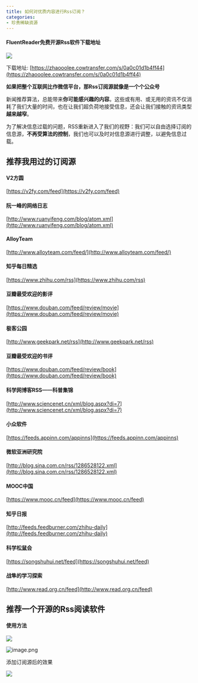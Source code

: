 ```yaml
---
title: 如何对优质内容进行Rss订阅？
categories:
- 珍贵稀缺资源
---
```




#### FluentReader免费开源Rss软件下载地址

![](https://v2fy.com/asset/0i/jikemiji/jikemiji-md/kr-000081.assets/1240-20200720162929163.png)


下载地址: [https://zhaooolee.cowtransfer.com/s/0a0c01d1b4ff44](https://zhaooolee.cowtransfer.com/s/0a0c01d1b4ff44)



**如果把整个互联网比作微信平台，那Rss订阅源就像是一个个公众号**

新闻推荐算法，总能带来**你可能感兴趣的内容**。这些或有用、或无用的资讯不仅消耗了我们大量的时间，也在让我们超负荷地接受信息，还会让我们接触的资讯类型**越来越窄**。

为了解决信息过载的问题，RSS重新进入了我们的视野：我们可以自由选择订阅的信息源，**不再受算法的控制**，我们也可以及时对信息源进行调整，以避免信息过载。



## 推荐我用过的订阅源

#### V2方圆

[https://v2fy.com/feed](https://v2fy.com/feed)
    

#### 阮一峰的网络日志

[http://www.ruanyifeng.com/blog/atom.xml](http://www.ruanyifeng.com/blog/atom.xml)
    

#### AlloyTeam

[http://www.alloyteam.com/feed/](http://www.alloyteam.com/feed/)
    

#### 知乎每日精选

[https://www.zhihu.com/rss](https://www.zhihu.com/rss)

#### 豆瓣最受欢迎的影评

[https://www.douban.com/feed/review/movie](https://www.douban.com/feed/review/movie)
    
    

#### 极客公园

[http://www.geekpark.net/rss](http://www.geekpark.net/rss)


#### 豆瓣最受欢迎的书评

[https://www.douban.com/feed/review/book](https://www.douban.com/feed/review/book)
    
    

#### 科学网博客RSS——科普集锦

[http://www.sciencenet.cn/xml/blog.aspx?di=7](http://www.sciencenet.cn/xml/blog.aspx?di=7)
    
    

#### 小众软件

[https://feeds.appinn.com/appinns](https://feeds.appinn.com/appinns)
    

#### 微软亚洲研究院

[http://blog.sina.com.cn/rss/1286528122.xml](http://blog.sina.com.cn/rss/1286528122.xml)
    

#### MOOC中国

[https://www.mooc.cn/feed](https://www.mooc.cn/feed)

#### 知乎日报

[http://feeds.feedburner.com/zhihu-daily](http://feeds.feedburner.com/zhihu-daily)

#### 科学松鼠会

[https://songshuhui.net/feed](https://songshuhui.net/feed)
    

#### 战隼的学习探索

[http://www.read.org.cn/feed](http://www.read.org.cn/feed)

## 推荐一个开源的Rss阅读软件

#### 使用方法

![](https://v2fy.com/asset/0i/jikemiji/jikemiji-md/kr-000081.assets/1240.png)

![image.png](https://v2fy.com/asset/0i/jikemiji/jikemiji-md/kr-000081.assets/1240-20200720162929184.png)

添加订阅源后的效果



![](https://v2fy.com/asset/0i/jikemiji/jikemiji-md/kr-000081.assets/strip.gif)







